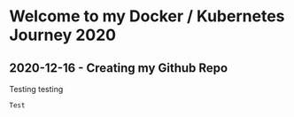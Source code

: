 # Welcome to my Docker / Kubernetes Journey 2020
## 2020-12-16 - Creating my Github Repo
Testing testing
```
Test
```
